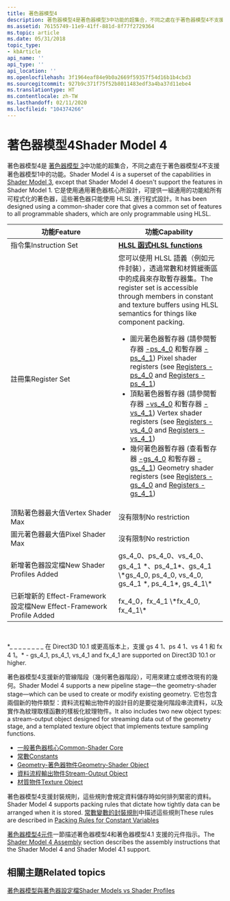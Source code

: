 ```yaml
---
title: 著色器模型4
description: 著色器模型4是著色器模型3中功能的超集合，不同之處在于著色器模型4不支援著色器模型1中的功能。
ms.assetid: 76155749-11e9-41ff-881d-8f77f2729364
ms.topic: article
ms.date: 05/31/2018
topic_type:
- kbArticle
api_name: ''
api_type: ''
api_location: ''
ms.openlocfilehash: 3f1964eaf84e9b0a2669f59357f54d16b1b4cbd3
ms.sourcegitcommit: 927b9c371f75f52b8011483edf3a4ba37d11ebe4
ms.translationtype: HT
ms.contentlocale: zh-TW
ms.lasthandoff: 02/11/2020
ms.locfileid: "104374266"
---
```

# <a name="shader-model-4"></a><span data-ttu-id="15a4b-103">著色器模型4</span><span class="sxs-lookup"><span data-stu-id="15a4b-103">Shader Model 4</span></span>

<span data-ttu-id="15a4b-104">著色器模型4是 [著色器模型 3](dx-graphics-hlsl-sm3.md)中功能的超集合，不同之處在于著色器模型4不支援著色器模型1中的功能。</span><span class="sxs-lookup"><span data-stu-id="15a4b-104">Shader Model 4 is a superset of the capabilities in [Shader Model 3](dx-graphics-hlsl-sm3.md), except that Shader Model 4 doesn't support the features in Shader Model 1.</span></span> <span data-ttu-id="15a4b-105">它是使用通用著色器核心所設計，可提供一組通用的功能給所有可程式化的著色器，這些著色器只能使用 HLSL 進行程式設計。</span><span class="sxs-lookup"><span data-stu-id="15a4b-105">It has been designed using a common-shader core that gives a common set of features to all programmable shaders, which are only programmable using HLSL.</span></span>



<table>
<colgroup>
<col style="width: 50%" />
<col style="width: 50%" />
</colgroup>
<thead>
<tr class="header">
<th><span data-ttu-id="15a4b-106">功能</span><span class="sxs-lookup"><span data-stu-id="15a4b-106">Feature</span></span></th>
<th><span data-ttu-id="15a4b-107">功能</span><span class="sxs-lookup"><span data-stu-id="15a4b-107">Capability</span></span></th>
</tr>
</thead>
<tbody>
<tr class="odd">
<td><span data-ttu-id="15a4b-108">指令集</span><span class="sxs-lookup"><span data-stu-id="15a4b-108">Instruction Set</span></span></td>
<td><span data-ttu-id="15a4b-109"><a href="dx-graphics-hlsl-intrinsic-functions.md"><strong>HLSL 函式</strong></a></span><span class="sxs-lookup"><span data-stu-id="15a4b-109"><a href="dx-graphics-hlsl-intrinsic-functions.md"><strong>HLSL functions</strong></a></span></span></td>
</tr>
<tr class="even">
<td><span data-ttu-id="15a4b-110">註冊集</span><span class="sxs-lookup"><span data-stu-id="15a4b-110">Register Set</span></span></td>
<td><span data-ttu-id="15a4b-111">您可以使用 HLSL 語義（例如元件封裝），透過常數和材質緩衝區中的成員來存取暫存器集。</span><span class="sxs-lookup"><span data-stu-id="15a4b-111">The register set is accessible through members in constant and texture buffers using HLSL semantics for things like component packing.</span></span>
<ul>
<li><span data-ttu-id="15a4b-112">圖元著色器暫存器 (請參閱暫存器 <a href="dx-graphics-hlsl-sm4-registers-ps-4-0.md">-ps_4_0</a> 和暫存器 <a href="dx-graphics-hlsl-sm4-registers-ps-4-1.md">-ps_4_1</a>) </span><span class="sxs-lookup"><span data-stu-id="15a4b-112">Pixel shader registers (see <a href="dx-graphics-hlsl-sm4-registers-ps-4-0.md">Registers - ps_4_0</a> and <a href="dx-graphics-hlsl-sm4-registers-ps-4-1.md">Registers - ps_4_1</a>)</span></span></li>
<li><span data-ttu-id="15a4b-113">頂點著色器暫存器 (請參閱暫存器 <a href="dx-graphics-hlsl-sm4-registers-vs-4-0.md">-vs_4_0</a> 和暫存器 <a href="dx-graphics-hlsl-sm4-registers-vs-4-1.md">-vs_4_1</a>) </span><span class="sxs-lookup"><span data-stu-id="15a4b-113">Vertex shader registers (see <a href="dx-graphics-hlsl-sm4-registers-vs-4-0.md">Registers - vs_4_0</a> and <a href="dx-graphics-hlsl-sm4-registers-vs-4-1.md">Registers - vs_4_1</a>)</span></span></li>
<li><span data-ttu-id="15a4b-114">幾何著色器暫存器 (查看暫存器 <a href="dx-graphics-hlsl-sm4-registers-gs-4-0.md">-gs_4_0</a> 和暫存器 <a href="dx-graphics-hlsl-sm4-registers-gs-4-1.md">-gs_4_1</a>) </span><span class="sxs-lookup"><span data-stu-id="15a4b-114">Geometry shader registers (see <a href="dx-graphics-hlsl-sm4-registers-gs-4-0.md">Registers - gs_4_0</a> and <a href="dx-graphics-hlsl-sm4-registers-gs-4-1.md">Registers - gs_4_1</a>)</span></span></li>
</ul></td>
</tr>
<tr class="odd">
<td><span data-ttu-id="15a4b-115">頂點著色器最大值</span><span class="sxs-lookup"><span data-stu-id="15a4b-115">Vertex Shader Max</span></span></td>
<td><span data-ttu-id="15a4b-116">沒有限制</span><span class="sxs-lookup"><span data-stu-id="15a4b-116">No restriction</span></span></td>
</tr>
<tr class="even">
<td><span data-ttu-id="15a4b-117">圖元著色器最大值</span><span class="sxs-lookup"><span data-stu-id="15a4b-117">Pixel Shader Max</span></span></td>
<td><span data-ttu-id="15a4b-118">沒有限制</span><span class="sxs-lookup"><span data-stu-id="15a4b-118">No restriction</span></span></td>
</tr>
<tr class="odd">
<td><span data-ttu-id="15a4b-119">新增著色器設定檔</span><span class="sxs-lookup"><span data-stu-id="15a4b-119">New Shader Profiles Added</span></span></td>
<td><span data-ttu-id="15a4b-120">gs_4_0、ps_4_0、vs_4_0、gs_4_1 *、ps_4_1*、gs_4_1 \*</span><span class="sxs-lookup"><span data-stu-id="15a4b-120">gs_4_0, ps_4_0, vs_4_0, gs_4_1 *, ps_4_1*, gs_4_1\*</span></span></td>
</tr>
<tr class="even">
<td><span data-ttu-id="15a4b-121">已新增新的 Effect-Framework 設定檔</span><span class="sxs-lookup"><span data-stu-id="15a4b-121">New Effect-Framework Profile Added</span></span></td>
<td><span data-ttu-id="15a4b-122">fx_4_0，fx_4_1 \*</span><span class="sxs-lookup"><span data-stu-id="15a4b-122">fx_4_0, fx_4_1\*</span></span></td>
</tr>
</tbody>
</table>



 

<span data-ttu-id="15a4b-123">\*\_ \_ \_ \_ \_ \_ \_ \_ 在 Direct3D 10.1 或更高版本上，支援 gs 4 1、ps 4 1、vs 4 1 和 fx 4 1。</span><span class="sxs-lookup"><span data-stu-id="15a4b-123">\* - gs\_4\_1, ps\_4\_1, vs\_4\_1 and fx\_4\_1 are supported on Direct3D 10.1 or higher.</span></span>

<span data-ttu-id="15a4b-124">著色器模型4支援新的管線階段（幾何著色器階段），可用來建立或修改現有的幾何。</span><span class="sxs-lookup"><span data-stu-id="15a4b-124">Shader Model 4 supports a new pipeline stage—the geometry-shader stage—which can be used to create or modify existing geometry.</span></span> <span data-ttu-id="15a4b-125">它也包含兩個新的物件類型：資料流程輸出物件的設計目的是要從幾何階段串流資料，以及實作為紋理取樣函數的樣板化紋理物件。</span><span class="sxs-lookup"><span data-stu-id="15a4b-125">It also includes two new object types: a stream-output object designed for streaming data out of the geometry stage, and a templated texture object that implements texture sampling functions.</span></span>

-   [<span data-ttu-id="15a4b-126">一般著色器核心</span><span class="sxs-lookup"><span data-stu-id="15a4b-126">Common-Shader Core</span></span>](dx-graphics-hlsl-common-core.md)
-   [<span data-ttu-id="15a4b-127">常數</span><span class="sxs-lookup"><span data-stu-id="15a4b-127">Constants</span></span>](dx-graphics-hlsl-constants.md)
-   [<span data-ttu-id="15a4b-128">Geometry-著色器物件</span><span class="sxs-lookup"><span data-stu-id="15a4b-128">Geometry-Shader Object</span></span>](dx-graphics-hlsl-geometry-shader.md)
-   [<span data-ttu-id="15a4b-129">資料流程輸出物件</span><span class="sxs-lookup"><span data-stu-id="15a4b-129">Stream-Output Object</span></span>](dx-graphics-hlsl-so-type.md)
-   [<span data-ttu-id="15a4b-130">材質物件</span><span class="sxs-lookup"><span data-stu-id="15a4b-130">Texture Object</span></span>](dx-graphics-hlsl-to-type.md)

<span data-ttu-id="15a4b-131">著色器模型4支援封裝規則，這些規則會規定資料儲存時如何排列緊密的資料。</span><span class="sxs-lookup"><span data-stu-id="15a4b-131">Shader Model 4 supports packing rules that dictate how tightly data can be arranged when it is stored.</span></span> <span data-ttu-id="15a4b-132">[常數變數的封裝規則](dx-graphics-hlsl-packing-rules.md)中描述這些規則</span><span class="sxs-lookup"><span data-stu-id="15a4b-132">These rules are described in [Packing Rules for Constant Variables](dx-graphics-hlsl-packing-rules.md)</span></span>

<span data-ttu-id="15a4b-133">[著色器模型4元件](dx-graphics-hlsl-sm4-asm.md)一節描述著色器模型4和著色器模型4.1 支援的元件指示。</span><span class="sxs-lookup"><span data-stu-id="15a4b-133">The [Shader Model 4 Assembly](dx-graphics-hlsl-sm4-asm.md) section describes the assembly instructions that the Shader Model 4 and Shader Model 4.1 support.</span></span>

## <a name="related-topics"></a><span data-ttu-id="15a4b-134">相關主題</span><span class="sxs-lookup"><span data-stu-id="15a4b-134">Related topics</span></span>

<dl> <dt>

[<span data-ttu-id="15a4b-135">著色器模型與著色器設定檔</span><span class="sxs-lookup"><span data-stu-id="15a4b-135">Shader Models vs Shader Profiles</span></span>](dx-graphics-hlsl-models.md)
</dt> </dl>

 

 




